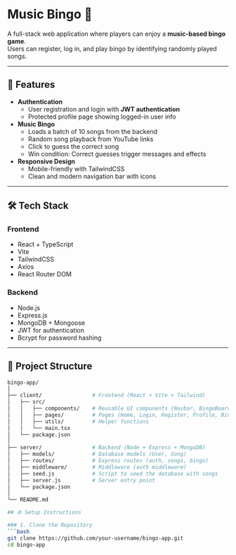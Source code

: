 # Music Bingo 🎵

A full-stack web application where players can enjoy a **music-based bingo game**.  
Users can register, log in, and play bingo by identifying randomly played songs.

---

## 🚀 Features
- **Authentication**
    - User registration and login with **JWT authentication**
    - Protected profile page showing logged-in user info
- **Music Bingo**
    - Loads a batch of 10 songs from the backend
    - Random song playback from YouTube links
    - Click to guess the correct song
    - Win condition: Correct guesses trigger messages and effects
- **Responsive Design**
    - Mobile-friendly with TailwindCSS
    - Clean and modern navigation bar with icons

---

## 🛠️ Tech Stack
### Frontend
- React + TypeScript
- Vite
- TailwindCSS
- Axios
- React Router DOM

### Backend
- Node.js
- Express.js
- MongoDB + Mongoose
- JWT for authentication
- Bcrypt for password hashing

---

## 📂 Project Structure
```bash
bingo-app/
│
├── client/                # Frontend (React + Vite + Tailwind)
│   ├── src/
│   │   ├── components/    # Reusable UI components (Navbar, BingoBoard, etc.)
│   │   ├── pages/         # Pages (Home, Login, Register, Profile, Bingo, NotFound)
│   │   ├── utils/         # Helper functions
│   │   └── main.tsx
│   └── package.json
│
├── server/                # Backend (Node + Express + MongoDB)
│   ├── models/            # Database models (User, Song)
│   ├── routes/            # Express routes (auth, songs, bingo)
│   ├── middleware/        # Middleware (auth middleware)
│   ├── seed.js            # Script to seed the database with songs
│   ├── server.js          # Server entry point
│   └── package.json
│
└── README.md

## ⚙️ Setup Instructions

### 1. Clone the Repository
```bash
git clone https://github.com/your-username/bingo-app.git
cd bingo-app
